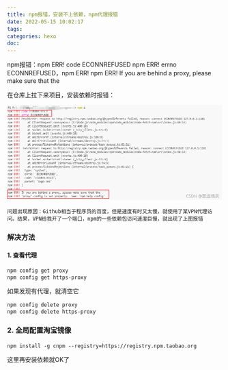 ```yaml
---
title: npm报错，安装不上依赖，npm代理报错
date: 2022-05-15 10:02:17
tags:
categories: hexo
doc:
---
```


npm报错：npm ERR! code ECONNREFUSED npm ERR! errno ECONNREFUSED，npm ERR! npm ERR! If you are behind a proxy, please make sure that the

在仓库上拉下来项目，安装依赖时报错：


![在这里插入图片描述](../../themes/pure/source/images/javawz/3973b16cc5bc42c3bbfd8415f3f24ef9.png)

```
问题出现原因：Github相当于程序员的百度，但是速度有时又太慢，就使用了某VPN代理访问。结果，VPN给我开了一个端口，npm的一些依赖包访问速度巨慢，就出现了上图报错
```

### 解决方法

#### 1. 查看代理

```
npm config get proxy
npm config get https-proxy
```

如果发现有代理，就清空它

```
npm config delete proxy
npm config delete https-proxy
```

### 2. 全局配置淘宝镜像

```
npm install -g cnpm --registry=https://registry.npm.taobao.org 
```

这里再安装依赖就OK了